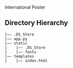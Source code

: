 International Poster

## Directory Hierarchy
```
|—— .DS_Store
|—— app.py
|—— static
|    |—— .DS_Store
|    |—— fonts
|—— templates
|    |—— index.html